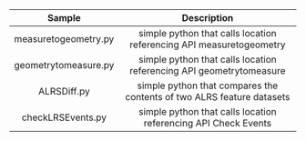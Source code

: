 | Sample  | Description    |
| :---:   | :---: |
| measuretogeometry.py | simple python that calls location referencing API measuretogeometry |
| geometrytomeasure.py | simple python that calls location referencing API geometrytomeasure |
| ALRSDiff.py | simple python that compares the contents of two ALRS feature datasets |
| checkLRSEvents.py | simple python that calls location referencing API Check Events |
